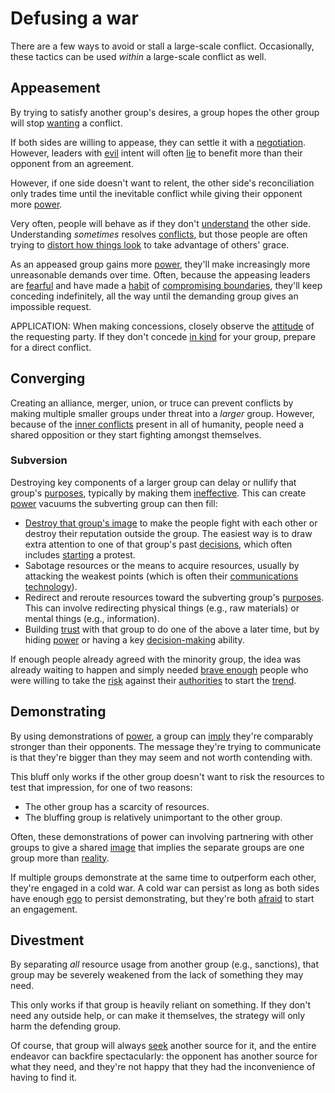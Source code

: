 
# Defusing a war

There are a few ways to avoid or stall a large-scale conflict. Occasionally, these tactics can be used *within* a large-scale conflict as well.

## Appeasement

By trying to satisfy another group's desires, a group hopes the other group will stop [wanting](purpose.md) a conflict.

If both sides are willing to appease, they can settle it with a [negotiation](people-conflicts-negotiation.md). However, leaders with [evil](morality-evil.md) intent will often [lie](people-lying.md) to benefit more than their opponent from an agreement.

However, if one side doesn't want to relent, the other side's reconciliation only trades time until the inevitable conflict while giving their opponent more [power](power.md).

Very often, people will behave as if they don't [understand](understanding.md) the other side. Understanding *sometimes* resolves [conflicts](people-conflicts-why.md), but those people are often trying to [distort how things look](people-image-distortion.md) to take advantage of others' grace.

As an appeased group gains more [power](power.md), they'll make increasingly more unreasonable demands over time. Often, because the appeasing leaders are [fearful](mind-feelings-fear.md) and have made a [habit](habits.md) of [compromising boundaries](people-boundaries-why.md), they'll keep conceding indefinitely, all the way until the demanding group gives an impossible request.

APPLICATION: When making concessions, closely observe the [attitude](purpose.md) of the requesting party. If they don't concede [in kind](morality-justice.md) for your group, prepare for a direct conflict.

## Converging

Creating an alliance, merger, union, or truce can prevent conflicts by making multiple smaller groups under threat into a *larger* group. However, because of the [inner conflicts](people-conflicts-inner.md) present in all of humanity, people need a shared opposition or they start fighting amongst themselves.

### Subversion

Destroying key components of a larger group can delay or nullify that group's [purposes](purpose.md), typically by making them [ineffective](mgmt-badsystems.md). This can create [power](power.md) vacuums the subverting group can then fill:

- [Destroy that group's image](people-image-distortion.md) to make the people fight with each other or destroy their reputation outside the group. The easiest way is to draw extra attention to one of that group's past [decisions](people-decisions.md), which often includes [starting](trends.md) a protest.
- Sabotage resources or the means to acquire resources, usually by attacking the weakest points (which is often their [communications](people-conversation.md) [technology](technology.md)).
- Redirect and reroute resources toward the subverting group's [purposes](purpose.md). This can involve redirecting physical things (e.g., raw materials) or mental things (e.g., information).
- Building [trust](understanding-certainty.md) with that group to do one of the above a later time, but by hiding [power](power.md) or having a key [decision-making](people-decisions.md) ability.

If enough people already agreed with the minority group, the idea was already waiting to happen and simply needed [brave enough](mind-feelings-fear.md) people who were willing to take the [risk](socialrisk.md) against their [authorities](power.md) to start the [trend](trends.md).

## Demonstrating

By using demonstrations of [power](power.md), a group can [imply](people-image-why.md) they're comparably stronger than their opponents. The message they're trying to communicate is that they're bigger than they may seem and not worth contending with.

This bluff only works if the other group doesn't want to risk the resources to test that impression, for one of two reasons:

- The other group has a scarcity of resources.
- The bluffing group is relatively unimportant to the other group.

Often, these demonstrations of power can involving partnering with other groups to give a shared [image](people-image-why.md) that implies the separate groups are one group more than [reality](reality.md).

If multiple groups demonstrate at the same time to outperform each other, they're engaged in a cold war. A cold war can persist as long as both sides have enough [ego](humanity.md) to persist demonstrating, but they're both [afraid](mind-feelings-fear.md) to start an engagement.

## Divestment

By separating *all* resource usage from another group (e.g., sanctions), that group may be severely weakened from the lack of something they may need.

This only works if that group is heavily reliant on something. If they don't need any outside help, or can make it themselves, the strategy will only harm the defending group.

Of course, that group will always [seek](purpose.md) another source for it, and the entire endeavor can backfire spectacularly: the opponent has another source for what they need, and they're not happy that they had the inconvenience of having to find it.
